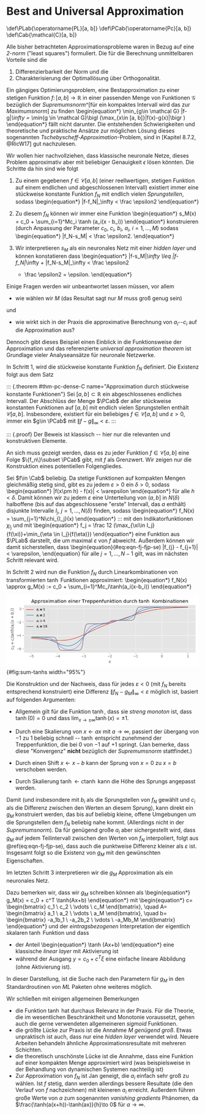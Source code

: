 # Best and Universal Approximation

\def\PLab{\operatorname{PL}[a, b]}
\def\PCab{\operatorname{Pc}[a, b]}
\def\Cab{\mathcal{C}[a, b]}

Alle bisher betrachteten Approximationsprobleme waren in Bezug auf eine *2-norm*
("least squares") formuliert. Die f&uuml;r die Berechnung unmittelbaren Vorteile
sind die

1. Differenzierbarkeit der Norm und die
2. Charakterisierung der Optimall&ouml;sung &uuml;ber Orthogonalit&auml;t.

Ein g&auml;ngiges Optimierungsproblem, eine Bestapproximation zu einer stetigen
Funktion $f\colon [a, b]\to \mathbb R^{}$ in einer passenden Menge von Funktionen
$\mathcal G$ bez&uuml;glich der *Supremumsnorm*^[f&uuml;r ein kompaktes
Intervall wird das zur *Maximumsnorm*] zu finden
\begin{equation*}
\min_{g\in \mathcal G} \|f-g\|_\infty = 
\min_{g \in \mathcal G}\bigl (\max_{x\in [a, b]}|f(x)-g(x)|\bigr )
\end{equation*}
f&auml;llt nicht darunter.
Die entstehenden Schwierigkeiten und theoretische und praktische Ans&auml;tze
zur m&ouml;glichen L&ouml;sung dieses sogenannten
*Tschebyscheff-Approximation*-Problem, sind in [Kapitel 8.7.2, @RicW17] gut
nachzulesen.

Wir wollen hier nachvollziehen, dass klassische neuronale Netze, dieses Problem
approximativ aber mit beliebiger Genauigkeit $\epsilon$ l&ouml;sen k&ouml;nnten. Die
Schritte da hin sind wie folgt

1. Zu einem gegebenen $f\in \mathcal C[a, b]$ (einer reellwertigen, stetigen Funktion
   auf einem
   endlichen und abgeschlossenen Intervall) existiert immer eine st&uuml;ckweise
   konstante Funktion $f_N$ mit endlich vielen *Sprungstellen*, sodass 
   \begin{equation*}
   \|f-f_N\|_\infty < \frac \epsilon2
   \end{equation*}

2. Zu diesem $f_N$ k&ouml;nnen wir immer eine Funktion
   \begin{equation*}
   s_M(x) = c_0 + \sum_{i=1}^Mc_i \tanh (a_i(x - b_i))
   \end{equation*}
   konstruieren (durch Anpassung der Parameter $c_0$, $c_i$, $b_i$, $a_i$,
   $i=1,\dotsc, M$) sodass 
   \begin{equation*}
   \|f_N-s_M\| < \frac \epsilon2.
   \end{equation*}

3. Wir interpretieren $s_M$ als ein neuronales Netz mit einer *hidden layer* und
   k&ouml;nnen konstatieren dass
   \begin{equation*}
   \|f-s_M\|_\infty \leq \|f-f_N\|_\infty + \|f_N-s_M\|_\infty < \frac \epsilon2
   + \frac \epsilon2 = \epsilon.
   \end{equation*}

Einige Fragen werden wir unbeantwortet lassen m&uuml;ssen, vor allem

 * wie w&auml;hlen wir $M$ (das Resultat sagt nur $M$ muss gro&szlig; genug
   sein)

und 

 * wie wirkt sich in der Praxis die approximative Berechnung von $a_i$--$c_i$
   auf die Approximation aus?

Dennoch gibt dieses Beispiel einen Einblick in die Funktionsweise der
Approximation und das referenzierte *universal
approximation theorem* ist Grundlage vieler Analyseans&auml;tze f&uuml;r
neuronale Netzwerke.

In Schritt 1, wird die st&uuml;ckweise konstante Funktion $f_N$ definiert. Die
Existenz folgt aus dem Satz

::: {.theorem #thm-pc-dense-C name="Approximation durch st&uuml;ckweise konstante Funktionen"}
Sei $[a, b]\subset \mathbb R^{}$ ein abgeschlossenes endliches Intervall. 
Der Abschl&uuml;ss der Menge $\PCab$ der aller st&uuml;ckweise konstanten Funktionen auf $[a, b]$ mit endlich vielen Sprungstellen enth&auml;lt $\mathcal C[a, b]$. Insbesondere, existiert f&uuml;r ein beliebiges $f\in \mathcal C[a, b]$ und $\varepsilon > 0$, immer ein $g\in
\PCab$ mit $\|f-g\|_\infty<\varepsilon$.
:::

::: {.proof}
Der Beweis ist klassisch -- hier nur die relevanten und konstruktiven Elemente.

An sich muss gezeigt werden, dass es zu jeder Funktion $f\in
\mathcal C[a, b]$ eine Folge $\{f_n\}\subset \PCab$ gibt, mit $f$ als Grenzwert. Wir
zeigen nur die Konstruktion eines potentiellen Folgengliedes.

Sei $f\in \Cab$ beliebig. Da stetige Funktionen auf kompakten Mengen
gleichm&auml;&szlig;ig stetig sind, gibt es zu jedem $\varepsilon>0$ ein $\delta>0$, sodass
\begin{equation*}
|f(x\pm h) - f(x)| < \varepsilon
\end{equation*}
f&uuml;r alle $h<\delta$. Damit k&ouml;nnen wir zu jedem $\varepsilon$ eine
Unterteilung von $(a, b]$ in $N(\delta)$ halboffene (bis auf das abgeschlossene
"erste" Intervall, das $a$ enth&auml;lt) disjunkte Intervalle $I_j$,
$j=1, \dotsc, N(\delta)$ finden, sodass
\begin{equation*}
f_N(x) = \sum_{j=1}^N\chi_{I_j}(x)
\end{equation*}
:::
mit den Indikatorfunktionen $\chi_{I_j}$ und mit 
\begin{equation*}
f_j = \frac 12 (\max_{\xi\in I_j}\{f(\xi)\}+\min_{\eta \in I_j}\{f(\eta)\})
\end{equation*}
eine Funktion aus $\PLab$ darstellt, die um maximal $\varepsilon$ von $f$
abweicht. Au&szlig;erdem k&ouml;nnen wir damit sicherstellen, dass
\begin{equation}(\#eq:eqn-fj-fjp-se)
|f_{j} - f_{j+1}| < \varepsilon,
\end{equation}
f&uuml;r alle $j=1, \dotsc, N-1$ gilt, was im n&auml;chsten Schritt
relevant wird.

In Schritt 2 wird nun die Funktion $f_N$ durch Linearkombinationen von
transformierten $\tanh$ Funktionen approximiert:
\begin{equation*}
f_N(x) \approx g_M(x) := c_0 + \sum_{i=1}^Mc_i\tanh(a_i(x-b_i))
\end{equation*}

![Beispiel Illustration wie eine Linearkombination von skalierten $\tanh$ Funktionen eine Treppenfunktion approximiert](bilder/09-sumtanhs.png){#fig:sum-tanhs width="95%"}

Die Konstruktion und der Nachweis, dass f&uuml;r jedes $\varepsilon<0$ (mit $f_N$ bereits entsprechend konstruiert) eine Differenz $\|f_N - g_M\|_\infty < \varepsilon$ m&ouml;glich ist, basiert auf folgenden Argumenten:

* Allgemein gilt f&uuml;r die Funktion $\tanh$, dass sie *streng monoton* ist,
  dass $\tanh(0)=0$ und dass $\lim_{x\to \pm \infty} \tanh(x) = \pm 1$.

* Durch eine Skalierung von $x\leftarrow ax$ mit $a\to \infty$, passiert der &uuml;bergang von $-1$ zu $1$
  beliebig schnell -- $\tanh$ entspricht zunehmend der Treppenfunktion, die
  bei $0$ von $-1$ auf $+1$ springt. (Jan bemerke, dass diese "Konvergenz"
  **nicht** bez&uuml;glich der *Supremumsnorm* stattfindet.)
* Durch einen Shift $x \leftarrow x-b$ kann der Sprung von $x=0$ zu $x=b$
  verschoben werden.
* Durch Skalierung $\tanh \leftarrow c\tanh$ kann die H&ouml;he des Sprungs
  angepasst werden.

Damit (und insbesondere mit $b_i$ als die Sprungstellen von $f_N$ gew&auml;hlt
und $c_i$ als die Differenz zwischen den Werten an diesem Sprung), kann direkt
ein $g_M$ konstruiert werden, das bis auf beliebig kleine, offene Umgebungen um die
Sprungstellen dem $f_N$ beliebig nahe kommt. (Allerdings nicht in der
*Supremumsnorm*). 
Da f&uuml;r gen&uuml;gend gro&szlig;e $a_i$ aber sichergestellt wird, dass $g_M$
auf jedem Teilintervall zwischen den Werten von $f_N$ interpoliert, folgt aus
\@ref(eq:eqn-fj-fjp-se),
dass auch die punktweise Differenz kleiner als $\varepsilon$
ist. 
Insgesamt folgt so die Existenz von $g_M$ mit den gew&uuml;nschten
Eigenschaften.

Im letzten Schritt 3 interpretieren wir die $g_M$ Approximation als ein neuronales
Netz.

Dazu bemerken wir, dass wir $g_M$ schreiben k&ouml;nnen als
\begin{equation*}
g_M(x) = c_0 + c^T \tanh(Ax+b)
\end{equation*}
mit 
\begin{equation*}
c=
\begin{bmatrix}
c_1 \\ c_2 \\ \vdots \\ c_M
\end{bmatrix}, 
\quad
A=
\begin{bmatrix}
a_1 \\ a_2 \\ \vdots \\ a_M
\end{bmatrix}, 
\quad
b=
\begin{bmatrix}
-a_1b_1 \\ -a_2b_2 \\ \vdots \\ -a_Mb_M
\end{bmatrix}
\end{equation*}
und der *eintragsbezogenen* Interpretation der eigentlich skalaren $\tanh$
Funktion und dass 

* der Anteil
\begin{equation*}
\tanh (Ax+b)
\end{equation*}
eine klassische *linear layer* mit Aktivierung ist
* w&auml;hrend der Ausgang $y=c_0+c^T\xi$ eine einfache lineare Abbildung (ohne
  Aktivierung ist).

In dieser Darstellung, ist die Suche nach den Parametern f&uuml;r $g_M$ in den
Standardroutinen von *ML* Paketen ohne weiteres m&ouml;glich.

Wir schlie&szlig;en mit einigen allgemeinen Bemerkungen

* die Funktion $\tanh$ hat durchaus Relevanz in der Praxis. F&uuml;r die
  Theorie, die im wesentlichen Beschr&auml;nktheit und Monotonie voraussetzt,
  gehen auch die gerne verwendeten allgemeineren *sigmoid* Funktionen.
* die gr&ouml;&szlig;te L&uuml;cke zur Praxis ist die Annahme *$M$ gen&uuml;gend
  gro&szlig;*. Etwas unpraktisch ist auch, dass nur eine *hidden layer*
  verwendet wird. Neuere Arbeiten behandeln &auml;hnliche
  Approximationsresultate mit mehreren Schichten.
* die theoretisch unsch&ouml;nste L&uuml;cke ist die Annahme, dass eine Funktion
  auf einer kompakten Menge approximiert wird (was beispielsweise in der
  Behandlung von dynamischen Systemen nachteilig ist)
* Zur Approximation von $f_N$ ist Jan geneigt, die $a_i$ einfach sehr gro&szlig;
  zu w&auml;hlen. Ist $f$ stetig, dann werden allerdings bessere Resultate (die
  den Verlauf von $f$ nachzeichnen) mit kleineren $a_i$ erreicht. Au&szlig;erdem
  f&uuml;hren gro&szlig;e Werte von $a$ zum sogenannten *vanishing gradients*
  Ph&auml;nomen, da $\frac{\tanh(a(x+h))-\tanh(ax)}{h}\to 0$ f&uuml;r $a\to
  \infty$.


